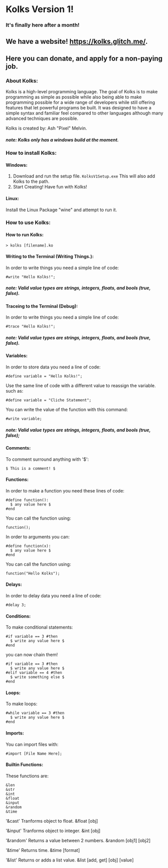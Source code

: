 # Kolks Version 1!
### It's finally here after a month!

## We have a website! https://kolks.glitch.me/.
## Here you can donate, and apply for a non-paying job. 

### About Kolks:
Kolks is a high-level programming language. The goal of Kolks is to make programming as simple as possible while also being able to make programming possible for a wide range of developers while still offering features that let powerful programs be built. It was designed to have a simple syntax and familiar feel compared to other languages although many advanced techniques are possible.

Kolks is created by: Ash "Pixel" Melvin.

##### *note: Kolks only has a windows build at the moment.*
### How to install Kolks:
#### Windows:
1. Download and run the setup file.
``KolksV1Setup.exe``
This will also add Kolks to the path.  
2. Start Creating!
Have fun with Kolks!

#### Linux:
Install the Linux Package "wine" and attempt to run it.

### How to use Kolks:
#### How to run Kolks:
```
> kolks [filename].ko
```

#### Writing to the Terminal (Writing Things.):  
In order to write things you need a simple line of code:

```
#write "Hello Kolks!";
```

##### *note: Valid value types are strings, integers, floats, and bools (true, false).*

#### Traceing to the Terminal (Debug):  
In order to write things you need a simple line of code:

```
#trace "Hello Kolks!";
```

##### *note: Valid value types are strings, integers, floats, and bools (true, false).*
#### Variables:
In order to store data you need a line of code:

```
#define variable = "Hello Kolks!";
```

Use the same line of code with a different value to reassign the variable. such as:

```
#define variable = "Cliche Statement";
```

You can write the value of the function with this command:

```
#write variable;
```

##### note: Valid value types are strings, integers, floats, and bools (true, false);

#### Comments:
To comment surround anything with '$':
```
$ This is a comment! $
```

#### Functions:
In order to make a function you need these lines of code:

```
#define function():
  $ any value here $
#end
```

You can call the function using:

```
function();
```

In order to arguments you can:

```
#define function(x):
  $ any value here $
#end
```

You can call the function using:

```
function("Hello Kolks");
```

#### Delays:
In order to delay data you need a line of code:

```
#delay 3;
```

#### Conditions:
To make conditional statements:

```
#if variable == 3 #then
  $ write any value here $
#end
```

you can now chain them!

```kolks
#if variable == 3 #then
  $ write any value here $
#elif variable == 4 #then
  $ write something else $
#end
```

#### Loops:
To make loops:

```
#while variable == 3 #then
  $ write any value here $
#end
```

#### Imports:
You can import files with:
```
#import [File Name Here];
```

#### Builtin Functions:
These functions are:
```
&len
&str
&int
&float
&input
&random
&time
```

'&cast' Tranforms object to float. &float [obj]

'&input' Tranforms object to integer. &int [obj]

'&random' Returns a value between 2 numbers. &random [obj1] [obj2]

'&time' Returns time. &time [format]

'&list' Returns or adds a list value. &list [add, get] [obj] [value]
